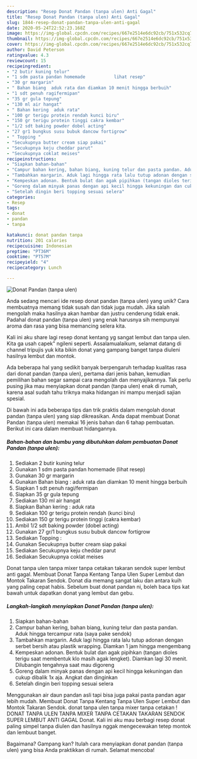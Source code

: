 ```yaml
---
description: "Resep Donat Pandan (tanpa ulen) Anti Gagal"
title: "Resep Donat Pandan (tanpa ulen) Anti Gagal"
slug: 1844-resep-donat-pandan-tanpa-ulen-anti-gagal
date: 2020-05-24T22:52:23.168Z
image: https://img-global.cpcdn.com/recipes/667e2514e6dc92cb/751x532cq70/donat-pandan-tanpa-ulen-foto-resep-utama.jpg
thumbnail: https://img-global.cpcdn.com/recipes/667e2514e6dc92cb/751x532cq70/donat-pandan-tanpa-ulen-foto-resep-utama.jpg
cover: https://img-global.cpcdn.com/recipes/667e2514e6dc92cb/751x532cq70/donat-pandan-tanpa-ulen-foto-resep-utama.jpg
author: David Peterson
ratingvalue: 4.3
reviewcount: 15
recipeingredient:
- "2 butir kuning telur"
- "1 sdm pasta pandan homemade           lihat resep"
- "30 gr margarin"
- " Bahan biang  aduk rata dan diamkan 10 menit hingga berbuih"
- "1 sdt penuh ragifermipan"
- "35 gr gula tepung"
- "130 ml air hangat"
- " Bahan kering  aduk rata"
- "100 gr terigu protein rendah kunci biru"
- "150 gr terigu protein tinggi cakra kembar"
- "1/2 sdt baking powder dobel acting"
- "27 gr1 bungkus susu bubuk dancow fortigrow"
- " Topping "
- "Secukupnya butter cream siap pakai"
- "Secukupnya keju cheddar parut"
- "Secukupnya coklat meises"
recipeinstructions:
- "Siapkan bahan-bahan"
- "Campur bahan kering, bahan biang, kuning telur dan pasta pandan. Aduk hingga tercampur rata (saya pake sendok)"
- "Tambahkan margarin. Aduk lagi hingga rata lalu tutup adonan dengan serbet bersih atau plastik wrapping. Diamkan 1 jam hingga mengembang"
- "Kempeskan adonan. Bentuk bulat dan agak pipihkan (tangan dioles terigu saat membentuk klo masih agak lengket). Diamkan lagi 30 menit. Dilubangin tengahnya saat mau digoreng"
- "Goreng dalam minyak panas dengan api kecil hingga kekuningan dan cukup dibalik 1x aja. Angkat dan dinginkan"
- "Setelah dingin beri topping sesuai selera"
categories:
- Resep
tags:
- donat
- pandan
- tanpa

katakunci: donat pandan tanpa 
nutrition: 201 calories
recipecuisine: Indonesian
preptime: "PT36M"
cooktime: "PT57M"
recipeyield: "4"
recipecategory: Lunch

---
```



![Donat Pandan (tanpa ulen)](https://img-global.cpcdn.com/recipes/667e2514e6dc92cb/751x532cq70/donat-pandan-tanpa-ulen-foto-resep-utama.jpg)

Anda sedang mencari ide resep donat pandan (tanpa ulen) yang unik? Cara membuatnya memang tidak susah dan tidak juga mudah. Jika salah mengolah maka hasilnya akan hambar dan justru cenderung tidak enak. Padahal donat pandan (tanpa ulen) yang enak harusnya sih mempunyai aroma dan rasa yang bisa memancing selera kita.

Kali ini aku share lagi resep donat kentang yg sangat lembut dan tanpa ulen. Kita ga usah capek&#34; ngileni seperti. Assalamualaikum, selamat datang di channel tripujis yuk kita bikin donat yang gampang banget tanpa diuleni hasilnya lembut dan montok.

Ada beberapa hal yang sedikit banyak berpengaruh terhadap kualitas rasa dari donat pandan (tanpa ulen), pertama dari jenis bahan, kemudian pemilihan bahan segar sampai cara mengolah dan menyajikannya. Tak perlu pusing jika mau menyiapkan donat pandan (tanpa ulen) enak di rumah, karena asal sudah tahu triknya maka hidangan ini mampu menjadi sajian spesial.


Di bawah ini ada beberapa tips dan trik praktis dalam mengolah donat pandan (tanpa ulen) yang siap dikreasikan. Anda dapat membuat Donat Pandan (tanpa ulen) memakai 16 jenis bahan dan 6 tahap pembuatan. Berikut ini cara dalam membuat hidangannya.

<!--inarticleads1-->

##### Bahan-bahan dan bumbu yang dibutuhkan dalam pembuatan Donat Pandan (tanpa ulen):

1. Sediakan 2 butir kuning telur
1. Gunakan 1 sdm pasta pandan homemade           (lihat resep)
1. Gunakan 30 gr margarin
1. Gunakan  Bahan biang : aduk rata dan diamkan 10 menit hingga berbuih
1. Siapkan 1 sdt penuh ragi/fermipan
1. Siapkan 35 gr gula tepung
1. Sediakan 130 ml air hangat
1. Siapkan  Bahan kering : aduk rata
1. Sediakan 100 gr terigu protein rendah (kunci biru)
1. Sediakan 150 gr terigu protein tinggi (cakra kembar)
1. Ambil 1/2 sdt baking powder (dobel acting)
1. Gunakan 27 gr/1 bungkus susu bubuk dancow fortigrow
1. Sediakan  Topping :
1. Gunakan Secukupnya butter cream siap pakai
1. Sediakan Secukupnya keju cheddar parut
1. Sediakan Secukupnya coklat meises


Donat tanpa ulen tanpa mixer tanpa cetakan takaran sendok super lembut anti gagal. Membuat Donat Tanpa Kentang Tanpa Ulen Super Lembut dan Montok Takaran Sendok. Donat dia memang sangat laku dan antara kuih yang paling cepat habis. Sebelum buat donat pandan ni, boleh baca tips kat bawah untuk dapatkan donat yang lembut dan gebu. 

<!--inarticleads2-->

##### Langkah-langkah menyiapkan Donat Pandan (tanpa ulen):

1. Siapkan bahan-bahan
1. Campur bahan kering, bahan biang, kuning telur dan pasta pandan. Aduk hingga tercampur rata (saya pake sendok)
1. Tambahkan margarin. Aduk lagi hingga rata lalu tutup adonan dengan serbet bersih atau plastik wrapping. Diamkan 1 jam hingga mengembang
1. Kempeskan adonan. Bentuk bulat dan agak pipihkan (tangan dioles terigu saat membentuk klo masih agak lengket). Diamkan lagi 30 menit. Dilubangin tengahnya saat mau digoreng
1. Goreng dalam minyak panas dengan api kecil hingga kekuningan dan cukup dibalik 1x aja. Angkat dan dinginkan
1. Setelah dingin beri topping sesuai selera


Menggunakan air daun pandan asli tapi bisa juga pakai pasta pandan agar lebih mudah. Membuat Donat Tanpa Kentang Tanpa Ulen Super Lembut dan Montok Takaran Sendok. donat tanpa ulen tanpa mixer tanpa cetakan ! DONAT TANPA ULEN TANPA MIXER TANPA CETAKAN TAKARAN SENDOK SUPER LEMBUT ANTI GAGAL Donat. Kali ini aku mau berbagi resep donat paling simpel tanpa diulen dan hasilnya nggak mengecewakan tetep montok dan lembuut banget. 

Bagaimana? Gampang kan? Itulah cara menyiapkan donat pandan (tanpa ulen) yang bisa Anda praktikkan di rumah. Selamat mencoba!
